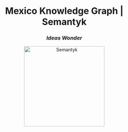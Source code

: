 [//]: # (
\ ––––––––––––––––––––––––––––––––––––––––––––––––––––––––––––––––––––––––––––––
\ # `README.md`
\ @organization: Semantyk
\ @project: Mexico Knowledge Graph
\
\ @file: This is the main README file for the Mexico Knowledge Graph project.
\
\ @created: Nov 27, 2024
\ @modified: Nov 27, 2024
\
\ @author: Semantyk Team
\ @maintainer: Daniel Bakas <https://id.danielbakas.com>
\
\ @copyright: Copyright © Semantyk 2024. All rights reserved.
\ ––––––––––––––––––––––––––––––––––––––––––––––––––––––––––––––––––––––––––––––
)

<h1 align='center'>Mexico Knowledge Graph | Semantyk</h1>
<h3 align='center'><i>Ideas Wonder</i></h3>
<p align='center'>
  <picture>
    <source srcset="https://www.semantyk.com/favicon-dark.svg" media="
(prefers-color-scheme: dark)" />
    <source srcset="https://www.semantyk.com/favicon.svg" media="
(prefers-color-scheme: light)" />
    <img src="https://www.semantyk.com/favicon.svg" alt="Semantyk"
width="250" />
  </picture>
</p>
